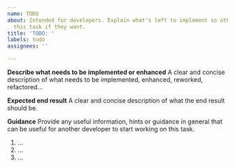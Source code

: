 ```yaml
---
name: TODO
about: Intended for developers. Explain what's left to implement so others can take
  this task if they want.
title: 'TODO: '
labels: todo
assignees: ''

---
```


<!-- Please after creating this issue add the appropriate difficulty label so it's easier for others to decide if they are willing to take the challenge or not. -->

**Describe what needs to be implemented or enhanced**
A clear and concise description of what needs to be implemented, enhanced, reworked, refactored...

**Expected end result**
A clear and concise description of what the end result should be.

**Guidance**
Provide any useful information, hints or guidance in general that can be useful for another developer to start working on this task.
1. ...
2. ...
3. ...
